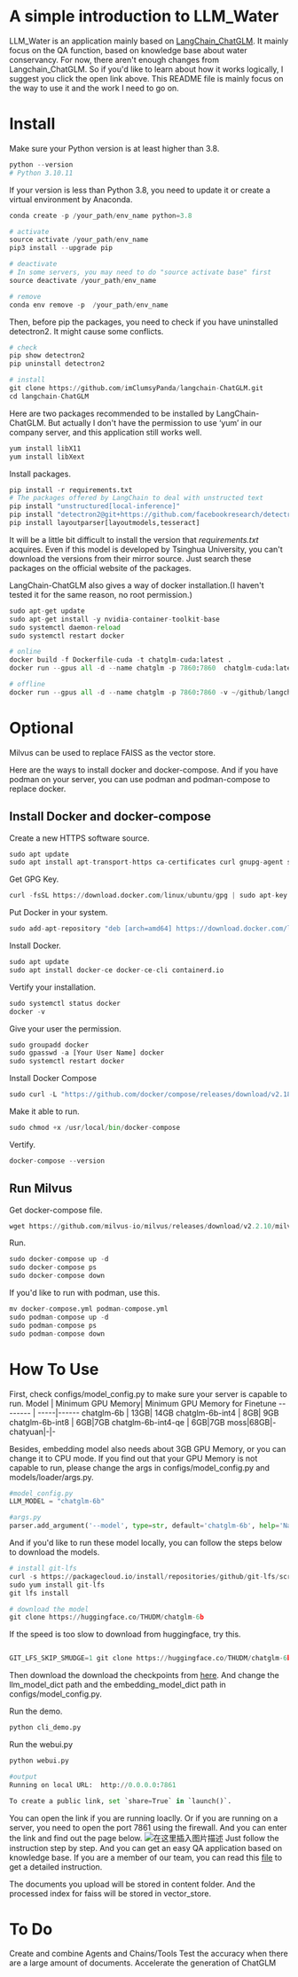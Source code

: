 # A simple introduction to LLM_Water

LLM_Water is an application mainly based on [LangChain_ChatGLM](https://github.com/imClumsyPanda/langchain-ChatGLM/tree/master). It mainly focus on the QA function, based on knowledge base about water conservancy. For now, there aren't enough changes from Langchain_ChatGLM. So if you'd like to learn about how it works logically, I suggest you click the open link above. This README file is mainly focus on the way to use it and the work I need to go on.
# Install

Make sure your Python version is at least higher than 3.8.

```python
python --version
# Python 3.10.11
```
If your version is less than Python 3.8, you need to update it or create a virtual environment by Anaconda.

```python
conda create -p /your_path/env_name python=3.8

# activate
source activate /your_path/env_name
pip3 install --upgrade pip

# deactivate
# In some servers, you may need to do "source activate base" first
source deactivate /your_path/env_name

# remove
conda env remove -p  /your_path/env_name
```
Then, before pip the packages, you need to check if you have uninstalled detectron2. It might cause some conflicts.

```python
# check
pip show detectron2
pip uninstall detectron2

# install
git clone https://github.com/imClumsyPanda/langchain-ChatGLM.git
cd langchain-ChatGLM
```
Here are two packages recommended to be installed by LangChain-ChatGLM.
But actually I don't have the permission to use ‘yum’ in our company server, and this application still works well.

```python
yum install libX11
yum install libXext
```
Install packages.
```python
pip install -r requirements.txt
# The packages offered by LangChain to deal with unstructed text
pip install "unstructured[local-inference]"
pip install "detectron2@git+https://github.com/facebookresearch/detectron2.git@v0.6#egg=detectron2"
pip install layoutparser[layoutmodels,tesseract]
```
It will be a little bit difficult to install the version that *requirements.txt* acquires. Even if this model is developed by Tsinghua University, you can't download the versions from  their mirror source. Just search these packages on the official website of the packages.

LangChain-ChatGLM also gives a way of docker installation.(I haven't tested it for the same reason, no root permission.)

```python
sudo apt-get update
sudo apt-get install -y nvidia-container-toolkit-base
sudo systemctl daemon-reload 
sudo systemctl restart docker

# online
docker build -f Dockerfile-cuda -t chatglm-cuda:latest .
docker run --gpus all -d --name chatglm -p 7860:7860  chatglm-cuda:latest

# offline
docker run --gpus all -d --name chatglm -p 7860:7860 -v ~/github/langchain-ChatGLM:/chatGLM  chatglm-cuda:latest
```

# Optional
Milvus can be used to replace FAISS as the vector store.

Here are the ways to install docker and docker-compose.
And if you have podman on your server, you can use podman and podman-compose to replace docker.

## Install Docker and docker-compose
Create a new HTTPS software source.
```python
sudo apt update
sudo apt install apt-transport-https ca-certificates curl gnupg-agent software-properties-common
```
Get GPG Key.
```python
curl -fsSL https://download.docker.com/linux/ubuntu/gpg | sudo apt-key add -
```
Put Docker in your system.
```python
sudo add-apt-repository "deb [arch=amd64] https://download.docker.com/linux/ubuntu $(lsb_release -cs) stable"
```
Install Docker.
```python
sudo apt update
sudo apt install docker-ce docker-ce-cli containerd.io
```
Vertify your installation.
```Python
sudo systemctl status docker
docker -v
```
Give your user the permission.
```python
sudo groupadd docker
sudo gpasswd -a [Your User Name] docker
sudo systemctl restart docker
```
Install Docker Compose
```python
sudo curl -L "https://github.com/docker/compose/releases/download/v2.18.1/docker-compose-$(uname -s)-$(uname -m)" -o /usr/local/bin/docker-compose
```
Make it able to run.
```python
sudo chmod +x /usr/local/bin/docker-compose
```
Vertify.
```python
docker-compose --version
```

## Run Milvus
Get docker-compose file.
```python
wget https://github.com/milvus-io/milvus/releases/download/v2.2.10/milvus-standalone-docker-compose.yml -O docker-compose.yml
```
Run.
```python
sudo docker-compose up -d
sudo docker-compose ps
sudo docker-compose down
```

If you'd like to run with podman, use this.
```python
mv docker-compose.yml podman-compose.yml
sudo podman-compose up -d
sudo podman-compose ps
sudo podman-compose down
```


# How To Use
First, check configs/model_config.py to make sure your server is capable to run.
Model     | Minimum GPU Memory| Minimum GPU Memory for Finetune
-------- | -----|------
chatglm-6b  | 13GB| 14GB
chatglm-6b-int4  | 8GB| 9GB
chatglm-6b-int8  | 6GB|7GB
chatglm-6b-int4-qe  | 6GB|7GB
moss|68GB|-
chatyuan|-|-

Besides, embedding model also needs about 3GB GPU Memory, or you can change it to CPU mode.
If you find out that your GPU Memory is not capable to run, please change the args in configs/model_config.py and models/loader/args.py.
```python
#model_config.py
LLM_MODEL = "chatglm-6b"

#args.py
parser.add_argument('--model', type=str, default='chatglm-6b', help='Name of the model to load by default.')
```
And if you'd like to run these model locally, you can follow the steps below to download the models.

```python
# install git-lfs
curl -s https://packagecloud.io/install/repositories/github/git-lfs/script.rpm.sh | sudo bash
sudo yum install git-lfs
git lfs install

# download the model
git clone https://huggingface.co/THUDM/chatglm-6b
```
If the speed is too slow to download from huggingface, try this.
```python

GIT_LFS_SKIP_SMUDGE=1 git clone https://huggingface.co/THUDM/chatglm-6b
```
Then download the download the checkpoints from [here](https://cloud.tsinghua.edu.cn/d/fb9f16d6dc8f482596c2/). And change the llm_model_dict path and the embedding_model_dict path in configs/model_config.py.

Run the demo.
```Python
python cli_demo.py
```
Run the webui.py
```Python
python webui.py

#output
Running on local URL:  http://0.0.0.0:7861

To create a public link, set `share=True` in `launch()`.
```
You can open the link if you are running loaclly.
Or if you are running on a server, you need to open the port 7861 using the firewall. And you can enter the link and find out the page below.
![在这里插入图片描述](https://img-blog.csdnimg.cn/740d51f9cb824c9b9df484f2e4f29249.png)
Just follow the instruction step by step. And you can get an easy QA application based on knowledge base. If you are a member of our team, you can read this [file](https://dlut-water.yuque.com/kgo8gd/tnld77/pydd7sgc05g470n0) to get a detailed instruction.

The documents you upload will be stored in content folder. And the processed index for faiss will be stored in vector_store.

# To Do
Create and combine Agents and Chains/Tools
Test the accuracy when there are a large amount of documents.
Accelerate the generation of ChatGLM
